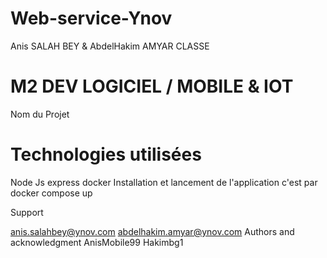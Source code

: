 # Web-service-Ynov

Anis SALAH BEY & AbdelHakim AMYAR
CLASSE

# M2 DEV LOGICIEL / MOBILE & IOT
Nom du Projet

# Technologies utilisées

Node Js express docker
Installation et lancement de l'application c'est par
docker compose up
   
Support

anis.salahbey@ynov.com abdelhakim.amyar@ynov.com
Authors and acknowledgment
AnisMobile99 Hakimbg1
